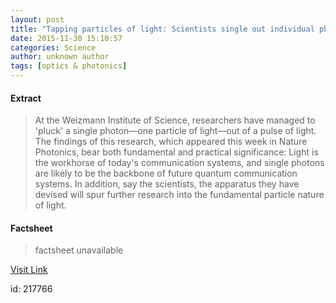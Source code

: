 ```yaml
---
layout: post
title: "Tapping particles of light: Scientists single out individual photons"
date: 2015-11-30 15:10:57
categories: Science
author: unknown author
tags: [optics & photonics]
---
```



#### Extract
>At the Weizmann Institute of Science, researchers have managed to 'pluck' a single photon—one particle of light—out of a pulse of light. The findings of this research, which appeared this week in Nature Photonics, bear both fundamental and practical significance: Light is the workhorse of today's communication systems, and single photons are likely to be the backbone of future quantum communication systems. In addition, say the scientists, the apparatus they have devised will spur further research into the fundamental particle nature of light.

#### Factsheet
>factsheet unavailable

[Visit Link](http://phys.org/news/2015-11-particles-scientists-individual-photons.html)

id:  217766
